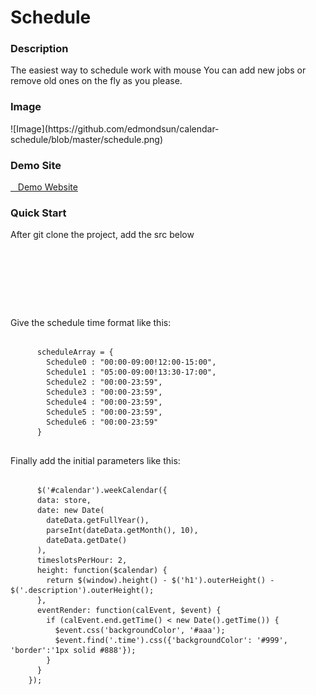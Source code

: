 # Schedule
<h3>Description</h3>
    The easiest way to schedule work with mouse
    You can add new jobs or remove old ones on the fly as you please.
<h3>Image</h3>
    ![Image](https://github.com/edmondsun/calendar-schedule/blob/master/schedule.png)
<h3>Demo Site</h3>
   <a href="http://makodoben.github.io/Schedule">&nbsp;&nbsp; Demo Website</a>
<h3>Quick Start</h3>
  After git clone the project, add the src below
  <pre><code>
    <script language="javascript" src="./js/jquery.min.js" type="text/javascript"></script>
    <script language="javascript" src="./js/jquery-ui-1.8.11.custom.min.js" type="text/javascript"></script>
    <script language="javascript" src="./js/date.js" type="text/javascript"></script>
    <script language="javascript" src="./js/jquery.weekcalendar.js" type="text/javascript"></script>
  </code></pre>
  Give the schedule time format like this:
  <pre><code>
      scheduleArray = {
        Schedule0 : "00:00-09:00!12:00-15:00",
        Schedule1 : "05:00-09:00!13:30-17:00",
        Schedule2 : "00:00-23:59",
        Schedule3 : "00:00-23:59",
        Schedule4 : "00:00-23:59",
        Schedule5 : "00:00-23:59",
        Schedule6 : "00:00-23:59"
      }     
  </pre></code>
  Finally add the initial parameters like this:
   <pre><code>
      $('#calendar').weekCalendar({
      data: store, 
      date: new Date( 
        dateData.getFullYear(),
        parseInt(dateData.getMonth(), 10),
        dateData.getDate() 
      ),
      timeslotsPerHour: 2,
      height: function($calendar) {
        return $(window).height() - $('h1').outerHeight() - $('.description').outerHeight();
      },
      eventRender: function(calEvent, $event) {
        if (calEvent.end.getTime() < new Date().getTime()) {
          $event.css('backgroundColor', '#aaa');
          $event.find('.time').css({'backgroundColor': '#999', 'border':'1px solid #888'});
        }
      }
    });
  </code></pre>

